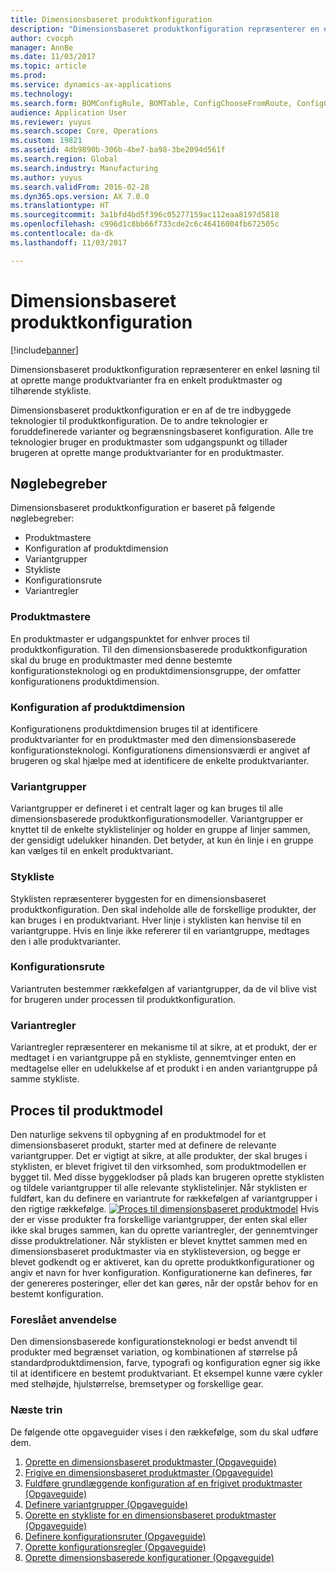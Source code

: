```yaml
---
title: Dimensionsbaseret produktkonfiguration
description: "Dimensionsbaseret produktkonfiguration repræsenterer en enkel løsning til at oprette mange produktvarianter fra en enkelt produktmaster og tilhørende stykliste."
author: cvocph
manager: AnnBe
ms.date: 11/03/2017
ms.topic: article
ms.prod: 
ms.service: dynamics-ax-applications
ms.technology: 
ms.search.form: BOMConfigRule, BOMTable, ConfigChooseFromRoute, ConfigGroup, ConfigHierarchy, EcoResDimensionBasedConfiguration
audience: Application User
ms.reviewer: yuyus
ms.search.scope: Core, Operations
ms.custom: 19821
ms.assetid: 4db9890b-306b-4be7-ba98-3be2094d561f
ms.search.region: Global
ms.search.industry: Manufacturing
ms.author: yuyus
ms.search.validFrom: 2016-02-28
ms.dyn365.ops.version: AX 7.0.0
ms.translationtype: HT
ms.sourcegitcommit: 3a1bfd4bd5f396c05277159ac112eaa8197d5818
ms.openlocfilehash: c996d1c8bb66f733cde2c6c46416004fb672505c
ms.contentlocale: da-dk
ms.lasthandoff: 11/03/2017

---
```


# <a name="dimension-based-product-configuration"></a>Dimensionsbaseret produktkonfiguration

[!include[banner](../includes/banner.md)]


Dimensionsbaseret produktkonfiguration repræsenterer en enkel løsning til at oprette mange produktvarianter fra en enkelt produktmaster og tilhørende stykliste.

Dimensionsbaseret produktkonfiguration er en af de tre indbyggede teknologier til produktkonfiguration. De to andre teknologier er foruddefinerede varianter og begrænsningsbaseret konfiguration. Alle tre teknologier bruger en produktmaster som udgangspunkt og tillader brugeren at oprette mange produktvarianter for en produktmaster.

## <a name="key-concepts"></a>Nøglebegreber
Dimensionsbaseret produktkonfiguration er baseret på følgende nøglebegreber:

-   Produktmastere
-   Konfiguration af produktdimension
-   Variantgrupper
-   Stykliste
-   Konfigurationsrute
-   Variantregler

### <a name="product-masters"></a>Produktmastere

En produktmaster er udgangspunktet for enhver proces til produktkonfiguration. Til den dimensionsbaserede produktkonfiguration skal du bruge en produktmaster med denne bestemte konfigurationsteknologi og en produktdimensionsgruppe, der omfatter konfigurationens produktdimension.

### <a name="configuration-product-dimension"></a>Konfiguration af produktdimension

Konfigurationens produktdimension bruges til at identificere produktvarianter for en produktmaster med den dimensionsbaserede konfigurationsteknologi. Konfigurationens dimensionsværdi er angivet af brugeren og skal hjælpe med at identificere de enkelte produktvarianter.

### <a name="configuration-groups"></a>Variantgrupper

Variantgrupper er defineret i et centralt lager og kan bruges til alle dimensionsbaserede produktkonfigurationsmodeller. Variantgrupper er knyttet til de enkelte styklistelinjer og holder en gruppe af linjer sammen, der gensidigt udelukker hinanden. Det betyder, at kun én linje i en gruppe kan vælges til en enkelt produktvariant.

### <a name="bill-of-materials-bom"></a>Stykliste

Styklisten repræsenterer byggesten for en dimensionsbaseret produktkonfiguration. Den skal indeholde alle de forskellige produkter, der kan bruges i en produktvariant. Hver linje i styklisten kan henvise til en variantgruppe. Hvis en linje ikke refererer til en variantgruppe, medtages den i alle produktvarianter.

### <a name="configuration-route"></a>Konfigurationsrute

Variantruten bestemmer rækkefølgen af variantgrupper, da de vil blive vist for brugeren under processen til produktkonfiguration.

### <a name="configuration-rules"></a>Variantregler

Variantregler repræsenterer en mekanisme til at sikre, at et produkt, der er medtaget i en variantgruppe på en stykliste, gennemtvinger enten en medtagelse eller en udelukkelse af et produkt i en anden variantgruppe på samme stykliste.

## <a name="product-modeling-process"></a>Proces til produktmodel
Den naturlige sekvens til opbygning af en produktmodel for et dimensionsbaseret produkt, starter med at definere de relevante variantgrupper. Det er vigtigt at sikre, at alle produkter, der skal bruges i styklisten, er blevet frigivet til den virksomhed, som produktmodellen er bygget til. Med disse byggeklodser på plads kan brugeren oprette styklisten og tildele variantgrupper til alle relevante styklistelinjer. Når styklisten er fuldført, kan du definere en variantrute for rækkefølgen af variantgrupper i den rigtige rækkefølge. [![Proces til dimensionsbaseret produktmodel](./media/dimension-based-product-modeling-process-v1.png)](./media/dimension-based-product-modeling-process-v1.png) Hvis der er visse produkter fra forskellige variantgrupper, der enten skal eller ikke skal bruges sammen, kan du oprette variantregler, der gennemtvinger disse produktrelationer. Når styklisten er blevet knyttet sammen med en dimensionsbaseret produktmaster via en styklisteversion, og begge er blevet godkendt og er aktiveret, kan du oprette produktkonfigurationer og angiv et navn for hver konfiguration. Konfigurationerne kan defineres, før der genereres posteringer, eller det kan gøres, når der opstår behov for en bestemt konfiguration.

### <a name="suggested-use"></a>Foreslået anvendelse

Den dimensionsbaserede konfigurationsteknologi er bedst anvendt til produkter med begrænset variation, og kombinationen af størrelse på standardproduktdimension, farve, typografi og konfiguration egner sig ikke til at identificere en bestemt produktvariant. Et eksempel kunne være cykler med stelhøjde, hjulstørrelse, bremsetyper og forskellige gear.

### <a name="next-step"></a>Næste trin 

De følgende otte opgaveguider vises i den rækkefølge, som du skal udføre dem. 

1.  [Oprette en dimensionsbaseret produktmaster (Opgaveguide)](tasks/create-dimension-based-product-master.md)
2.  [Frigive en dimensionsbaseret produktmaster (Opgaveguide)](tasks/release-dimension-based-product-master.md)
3.  [Fuldføre grundlæggende konfiguration af en frigivet produktmaster (Opgaveguide)](tasks/complete-basic-setup-released-product-master.md)
4.  [Definere variantgrupper (Opgaveguide)](tasks/define-configuration-groups.md)
5.  [Oprette en stykliste for en dimensionsbaseret produktmaster (Opgaveguide)](tasks/create-bill-materials-dimension-based-product-master.md)
6.  [Definere konfigurationsruter (Opgaveguide)](tasks/define-configuration-route.md)
7.  [Oprette konfigurationsregler (Opgaveguide)](tasks/create-configuration-rules.md)
8.  [Oprette dimensionsbaserede konfigurationer (Opgaveguide)](tasks/create-dimension-based-configurations.md)



